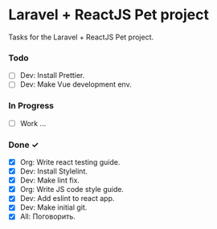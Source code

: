 # Laravel + ReactJS Pet project

Tasks for the Laravel + ReactJS Pet project.

### Todo
- [ ] Dev: Install Prettier.
- [ ] Dev: Make Vue development env.

### In Progress

- [ ] Work ...

### Done ✓

- [x] Org: Write react testing guide.
- [x] Dev: Install Stylelint.
- [x] Dev: Make lint fix.
- [x] Org: Write JS code style guide.
- [x] Dev: Add eslint to react app.
- [x] Dev: Make initial git.
- [x] All: Поговорить.